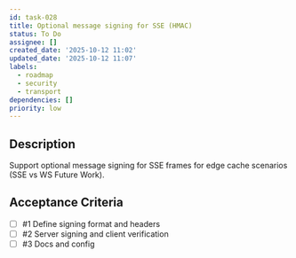 ```yaml
---
id: task-028
title: Optional message signing for SSE (HMAC)
status: To Do
assignee: []
created_date: '2025-10-12 11:02'
updated_date: '2025-10-12 11:07'
labels:
  - roadmap
  - security
  - transport
dependencies: []
priority: low
---
```


## Description

<!-- SECTION:DESCRIPTION:BEGIN -->
Support optional message signing for SSE frames for edge cache scenarios (SSE vs WS Future Work).
<!-- SECTION:DESCRIPTION:END -->

## Acceptance Criteria
<!-- AC:BEGIN -->
- [ ] #1 Define signing format and headers
- [ ] #2 Server signing and client verification
- [ ] #3 Docs and config
<!-- AC:END -->
